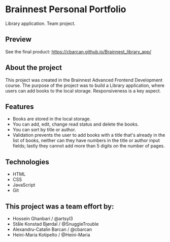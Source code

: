 # Brainnest Personal Portfolio

Library application. Team project.

## Preview

See the final product: https://cbarcan.github.io/Brainnest_library_app/

## About the project

This project was created in the Brainnest Advanced Frontend Development course. The purpose of the project was to build a Library application, where users can add books to the local storage. Responsiveness is a key aspect.

## Features

- Books are stored in the local storage.
- You can add, edit, change read status and delete the books.
- You can sort by title or author.
- Validation prevents the user to add books with a title that's already in the list of books, neither can they have numbers in the title or author input fields; lastly they cannot add more than 5 digits on the number of pages.

## Technologies
- HTML
- CSS
- JavaScript
- Git

## This project was a team effort by:

- Hossein Ghanbari / @artsyl3
- Ståle Konstad Bjørdal / @SnuggleTrouble
- Alexandru-Catalin Barcan / @cbarcan
- Heini-Maria Kotipelto / @Heini-Maria
